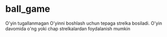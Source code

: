 # ball_game
O'yin tugallanmagan
O'yinni boshlash uchun tepaga strelka bosiladi. O'yin davomida o'ng yoki chap strelkalardan foydalanish mumkin
